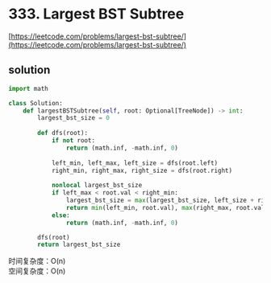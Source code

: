 # 333. Largest BST Subtree
[https://leetcode.com/problems/largest-bst-subtree/](https://leetcode.com/problems/largest-bst-subtree/)


## solution

```python
import math

class Solution:
    def largestBSTSubtree(self, root: Optional[TreeNode]) -> int:
        largest_bst_size = 0
        
        def dfs(root):
            if not root:
                return (math.inf, -math.inf, 0)
            
            left_min, left_max, left_size = dfs(root.left)
            right_min, right_max, right_size = dfs(root.right)
            
            nonlocal largest_bst_size
            if left_max < root.val < right_min:
                largest_bst_size = max(largest_bst_size, left_size + right_size + 1)
                return min(left_min, root.val), max(right_max, root.val), left_size + right_size + 1
            else:
                return (math.inf, -math.inf, 0)        

        dfs(root)
        return largest_bst_size
```
时间复杂度：O(n) <br>
空间复杂度：O(n)
